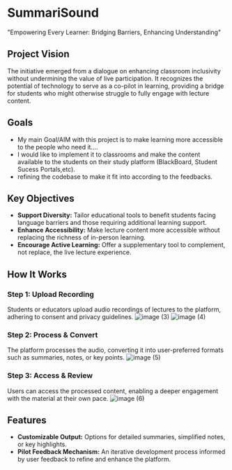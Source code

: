 # SummariSound
"Empowering Every Learner: Bridging Barriers, Enhancing Understanding"


## Project Vision

The initiative emerged from a dialogue on enhancing classroom inclusivity without undermining the value of live participation. It recognizes the potential of technology to serve as a co-pilot in learning, providing a bridge for students who might otherwise struggle to fully engage with lecture content.

## Goals
- My main Goal/AIM with this project is to make learning more accessible to the people who need it.... 
- I would like to implement it to classrooms and make the content available to the students on their study platform (BlackBoard, Student Sucess Portals,etc).
- refining the codebase to make it fit into according to the feedbacks. 

## Key Objectives

- **Support Diversity:** Tailor educational tools to benefit students facing language barriers and those requiring additional learning support.
- **Enhance Accessibility:** Make lecture content more accessible without replacing the richness of in-person learning.
- **Encourage Active Learning:** Offer a supplementary tool to complement, not replace, the live lecture experience.

## How It Works

### Step 1: Upload Recording
Students or educators upload audio recordings of lectures to the platform, adhering to consent and privacy guidelines.
![image (3)](https://github.com/jayvakil-bc/SummariSound/assets/69888708/790d5b8b-bf02-4ce5-90cf-247660270415)
![image (4)](https://github.com/jayvakil-bc/SummariSound/assets/69888708/058fd7a6-dfbc-4991-8b63-5b4d4dd26fa6)


### Step 2: Process & Convert
The platform processes the audio, converting it into user-preferred formats such as summaries, notes, or key points.
![image (5)](https://github.com/jayvakil-bc/SummariSound/assets/69888708/6a109321-c606-4fd4-9527-a3e6094cd97a)


### Step 3: Access & Review
Users can access the processed content, enabling a deeper engagement with the material at their own pace.
![image (6)](https://github.com/jayvakil-bc/SummariSound/assets/69888708/53700e84-ced9-4aa0-8181-0ca96c3aea59)


## Features

- **Customizable Output:** Options for detailed summaries, simplified notes, or key highlights.
- **Pilot Feedback Mechanism:** An iterative development process informed by user feedback to refine and enhance the platform.

